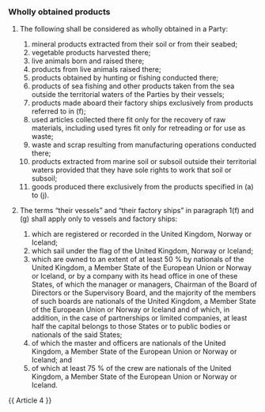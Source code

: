 ### Wholly obtained products

1.  The following shall be considered as wholly obtained in a Party:
    1.  mineral products extracted from their soil or from their seabed;
    2.  vegetable products harvested there;
    3.  live animals born and raised there;
    4.  products from live animals raised there;
    5.  products obtained by hunting or fishing conducted there;
    6.  products of sea fishing and other products taken from the sea outside the territorial waters of the Parties by their vessels;
    7.  products made aboard their factory ships exclusively from products referred to in (f);
    8.  used articles collected there fit only for the recovery of raw materials, including used tyres fit only for retreading or for use as waste;
    9.  waste and scrap resulting from manufacturing operations conducted there;
    10. products extracted from marine soil or subsoil outside their territorial waters provided that they have sole rights to work that soil or subsoil;
    11. goods produced there exclusively from the products specified in (a) to (j).

2.  The terms “their vessels” and “their factory ships” in paragraph 1(f) and (g) shall apply only to vessels and factory ships:
    1.  which are registered or recorded in the United Kingdom, Norway or Iceland;
    2.  which sail under the flag of the United Kingdom, Norway or Iceland;
    3.  which are owned to an extent of at least 50 % by nationals of the United Kingdom, a Member State of the European Union or Norway or Iceland, or by a company with its head office in one of these States, of which the manager or managers, Chairman of the Board of Directors or the Supervisory Board, and the majority of the members of such boards are nationals of the United Kingdom, a Member State of the European Union or Norway or Iceland and of which, in addition, in the case of partnerships or limited companies, at least half the capital belongs to those States or to public bodies or nationals of the said States;
    4.  of which the master and officers are nationals of the United Kingdom, a Member State of the European Union or Norway or Iceland; and
    5.  of which at least 75 % of the crew are nationals of the United Kingdom, a Member State of the European Union or Norway or Iceland.

{{ Article 4 }}
